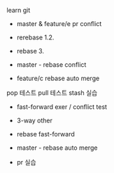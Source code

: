 learn git
- master & feature/e pr conflict
- rerebase 1.2.
- rebase 3.

- master - rebase conflict
- feature/c rebase auto merge

pop 테스트
pull 테스트
stash 실습


- fast-forward exer / conflict test
- 3-way other

- rebase fast-forward

- master - rebase auto merge

- pr 실습 

